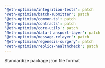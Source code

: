 ```yaml
---
'@eth-optimism/integration-tests': patch
'@eth-optimism/batch-submitter': patch
'@eth-optimism/common-ts': patch
'@eth-optimism/contracts': patch
'@eth-optimism/core-utils': patch
'@eth-optimism/data-transport-layer': patch
'@eth-optimism/message-relayer': patch
'@eth-optimism/regenesis-surgery': patch
'@eth-optimism/replica-healthcheck': patch
---
```


Standardize package json file format
